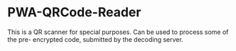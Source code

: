 # PWA-QRCode-Reader
This is a QR scanner for special purposes. Can be used to process some of the pre- encrypted code, submitted by the decoding server.

[google]: http://google.com/        "Google"
